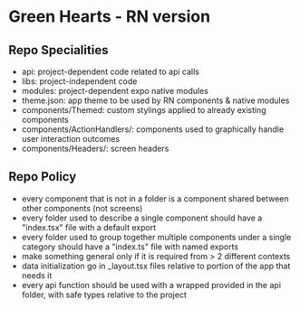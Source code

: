 # Green Hearts - RN version

## Repo Specialities

- api: project-dependent code related to api calls
- libs: project-independent code
- modules: project-dependent expo native modules
- theme.json: app theme to be used by RN components & native modules
- components/Themed: custom stylings applied to already existing components
- components/ActionHandlers/: components used to graphically handle user interaction outcomes
- components/Headers/: screen headers

## Repo Policy

- every component that is not in a folder is a component shared between other components (not screens)
- every folder used to describe a single component should have a "index.tsx" file with a default export
- every folder used to group together multiple components under a single category should have a "index.ts" file with named exports
- make something general only if it is required from > 2 different contexts
- data initialization go in _layout.tsx files relative to portion of the app that needs it
- every api function should be used with a wrapped provided in the api folder, with safe types relative to the project

